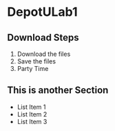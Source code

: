 # DepotULab1

## Download Steps
1. Download the files
2. Save the files
3. Party Time

## This is another Section
* List Item 1
* List Item 2
* List Item 3